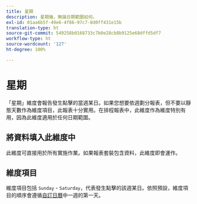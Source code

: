 ```yaml
---
title: 星期
description: 星期幾，無論日期範圍如何。
exl-id: 01aa6b5f-49e6-4f86-97c7-8d0ff431e15b
translation-type: ht
source-git-commit: 549258b0168733c7b0e28cb8b9125e68dffd5df7
workflow-type: ht
source-wordcount: '127'
ht-degree: 100%

---
```


# 星期

「星期」維度會報告發生點擊的當週某日。如果您想要依週劃分報表，但不要以靜態天數作為維度項目，此報表十分實用。在排程報表中，此維度作為維度特別有用，因為此維度適用於任何日期範圍。

## 將資料填入此維度中

此維度可直接用於所有實施作業。如果報表套裝包含資料，此維度即會運作。

## 維度項目

維度項目包括 `Sunday` - `Saturday`，代表發生點擊的該週某日。依照預設，維度項目的順序會遵循[自訂日曆](/help/admin/admin/custom-calendar.md)中一週的第一天。
